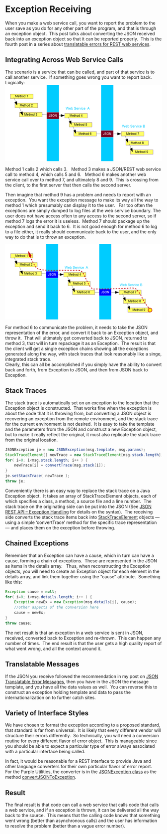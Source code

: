 #  Exception Receiving

When you make a web service call, you want to report the problem to the user save as you do for any other part of the program, and that is through an exception object.  This post talks about converting the JSON received back into an exception object so that it can be reported properly.  This is the fourth post in a series about [translatable errors for REST web services](https://agiletribe.purplehillsbooks.com/2019/01/05/translatable-error-messages/).

## Integrating Across Web Service Calls

The scenario is a service that can be called, and part of that service is to call another service.  If something goes wrong you want to report back.  Logically:  
![service-service.pnk](exception-receiving-img1.png)  

Method 1 calls 2 which calls 3.   Method 3 makes a JSON/REST web service call to method 4, which calls 5 and 6.   Method 6 makes another web service call over to method 7, and ultimately 8 and 9.  This is crossing from the client, to the first server that then calls the second server.  

Then imagine that method 9 has a problem and needs to report with an exception.  You want the exception message to make its way all the way to method 1 which presumably can display it to the user.   Far too often the exceptions are simply dumped to log files at the web service boundary. The user does not have access often to any access to the second server, so if method 7 logs the error it is useless.  Method 7 should package up the exception and send it back to 6.  It is not good enough for method 6 to log to a file either, it really should communicate back to the user, and the only way to do that is to throw an exception.  

![service-service2](exception-receiving-img2.png)  

For method 6 to communicate the problem, it needs to take the JSON representation of the error, and convert it back to an Exception object, and throw it.  That will ultimately get converted back to JSON, returned to method 3, that will in turn repackage it as an Exception.  The result is that the client will get a single exception chains showing all the exceptions generated along the way, with stack traces that look reasonably like a singe, integrated stack trace.  
Clearly, this can all be accomplished if you simply have the ability to convert back and forth, from Exception to JSON, and then from JSON back to Exception.

## Stack Traces

The stack trace is automatically set on an exception to the location that the Exception object is constructed.  That works fine when the exception is about the code that it is throwing from, but converting a JSON object is recovering an exception from the remote environment, and the stack trace for the current environment is not desired.  It is easy to take the template and the parameters from the JSON and construct a new Exception object, but to make it really reflect the original, it must also replicate the stack trace from the original location.

```java
JSONException je = new JSONException(msg.template, msg.params);
StackTraceElement[] newTrace = new StackTraceElement[msg.stack.length];
for( i=0; i<msg.stack.length; i++ ) {
    newTrace[i] = convertTrace(msg.stack[i]);
}
je.setStackTrace( newTrace );
throw je;
```


Conveniently there is an easy way to replace the stack trace on a Java Exception object.  It takes an array of StackTraceElement objects, each of which specifies a class, a method, a source file and a line number.  The stack trace on the originating side can be put into the JSON (See [JSON REST API – Exception Handling](https://agiletribe.purplehillsbooks.com/2015/09/16/json-rest-api-exception-handling/) for details on the syntax).  The receiving side converts the stack trace items back into [StackTraceElement](https://docs.oracle.com/javase/7/docs/api/java/lang/StackTraceElement.html) objects — using a simple ‘convertTrace’ method for the specific trace representation — and places them on the exception before throwing.

## Chained Exceptions

Remember that an Exception can have a cause, which in turn can have a cause, forming a chain of exceptions.  These are represented in the JSON as items in the details array.   Thus, when reconstructing the Exception objects, you will need to create an Exception object for each element in the details array, and link them together using the “cause” attribute.  Something like this:

```java
Exception cause = null;
for( i=0; i<msg.details.length; i++ ) {
    Exception newEx = new Exception(msg.details[i], cause);
    //other aspects of the conversion here
    cause = newEx;
}
throw cause;
```


The net result is that an exception in a web service is sent in JSON, received, converted back to Exception and re-thrown.  This can happen any number of times.  The end result is that the user gets a high quality report of what went wrong, and all the context around it.

## Translatable Messages

If the JSON you receive followed the recommendation in my post on [JSON Translatable Error Messages](https://agiletribe.purplehillsbooks.com/2019/01/06/json-translatable-error-messages/), then you have in the JSON the message template, and you have all the data values as well.  You can reverse this to construct an exception holding template and data to pass the internationalization on to further catch sites.

## Variety of Interface Styles

We have chosen to format the exception according to a proposed standard, that standard is far from universal.  It is likely that every different vendor will structure their errors differently.  So technically, you will need a conversion routine for every different flavor of error object.  This is manageable since you should be able to expect a particular type of error always associated with a particular interface being called.  

In fact, it would be reasonable for a REST interface to provide Java and other language converters for their own particular flavor of error report.   For the Purple Utilities, the converter is in the [JSONException class](https://github.com/agilepro/mendocino/blob/master/src/com/purplehillsbooks/json/JSONException.java) as the method [convertJSONToException](http://purplehillsbooks.com/purpleDoc/com/purplehillsbooks/json/JSONException.html#convertJSONToException-com.purplehillsbooks.json.JSONObject-).

## Result

The final result is that code can call a web service that calls code that calls a web service, and if an exception is thrown, it can be delivered all the way back to the source.  This means that the calling code knows that something went wrong (better than asynchronous calls) and the user has information to resolve the problem (better than a vague error number).

